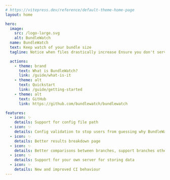 ```yaml
---
# https://vitepress.dev/reference/default-theme-home-page
layout: home

hero:
  image:
    src: /logo-large.svg
    alt: BundleWatch
  name: BundleWatch
  text: Keep watch of your bundle size
  tagline: Notice when files drastically increase Ensure you don't serve huge files to customers Block builds when files get too big

  actions:
    - theme: brand
      text: What is BundleWatch?
      link: /guide/what-is-it
    - theme: alt
      text: Quickstart
      link: /guide/getting-started
    - theme: alt
      text: GitHub
      link: https://github.com/bundlewatch/bundlewatch

features:
  - icon: ✨
    details: Support for config file path
  - icon: ✨
    details: Config validation to stop users from guessing why BundleWatch won't work
  - icon: ✨
    details: Better results breakdown page
  - icon: ✨
    details: Better comparisons between branches, support branches other than master
  - icon: ✨
    details: Support for your own server for storing data
  - icon: ✨
    details: New and improved CI behaviour
---
```

